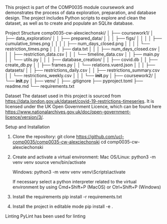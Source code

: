 This project is part of the COMP0035 module coursework and demonstrates the process of data exploration, preparation, and database design.
The project includes Python scripts to explore and clean the dataset, as well as to create and populate an SQLite database.

Project Structure
comp0035-cw-alexciechonski/
│
├── coursework1/
│   ├── data_exploration/
│   │   ├── prepared_data/
│   │   │   ├── figs/
│   │   │   │   ├── cumulative_times.png
│   │   │   │   ├── num_days_closed.png
│   │   │   │   └── restriction_times.png
│   │   │   ├── data.txt
│   │   │   ├── num_days_closed.csv
│   │   │   ├── restriction_data.csv
│   │   │   └── timeline_data.csv
│   │   ├── main.py
│   │   └── utils.py
│   │
│   ├── database_creation/
│   │   ├── covid.db
│   │   ├── create_db.py
│   │   ├── frames.py
│   │   └── relations.vuerd.json
│   │
│   ├── datasets/
│   │   ├── restrictions_daily.csv
│   │   ├── restrictions_summary.csv
│   │   └── restrictions_weekly.csv
│   │
│   └── __init__.py
│
├── coursework2/
│   └── __init__.py
│
├── venv/
│
├── .gitignore
├── pyproject.toml
├── readme.md
└── requirements.txt

Dataset
The dataset used in this project is sourced from https://data.london.gov.uk/dataset/covid-19-restrictions-timeseries. It is licensed under the UK Open Government Licence, which can be found here https://www.nationalarchives.gov.uk/doc/open-government-licence/version/3/.


Setup and Installation
1. Clone the repository:
    git clone https://github.com/ucl-comp0035/comp0035-cw-alexciechonski
    cd comp0035-cw-alexciechonski

2. Create and activate a virtual environment:
    Mac OS/Linux:
    python3 -m venv venv
    source venv/bin/activate

    Windows:
    python3 -m venv venv
    venv\Scripts\activate

    If necessary select a python interpreter related to the virtual environment by using Cmd+Shift+P (MacOS) or Ctrl+Shift+P (Windows)

3. Install the requirements
    pip install -r requirements.txt
    
4. Install the project in editable mode
    pip install -e .

Linting
PyLint has been used for linting
